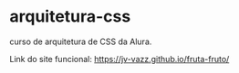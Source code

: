 # arquitetura-css
curso de arquitetura de CSS da Alura. 

Link do site funcional: https://jv-vazz.github.io/fruta-fruto/
